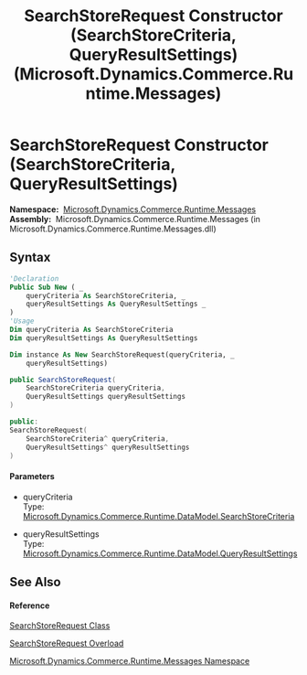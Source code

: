 ﻿---
title: SearchStoreRequest Constructor (SearchStoreCriteria, QueryResultSettings) (Microsoft.Dynamics.Commerce.Runtime.Messages)
TOCTitle: SearchStoreRequest Constructor (SearchStoreCriteria, QueryResultSettings)
ms:assetid: M:Microsoft.Dynamics.Commerce.Runtime.Messages.SearchStoreRequest.#ctor(Microsoft.Dynamics.Commerce.Runtime.DataModel.SearchStoreCriteria,Microsoft.Dynamics.Commerce.Runtime.DataModel.QueryResultSettings)
ms:mtpsurl: https://technet.microsoft.com/en-us/library/microsoft.dynamics.commerce.runtime.messages.searchstorerequest.searchstorerequest(v=AX.60)
ms:contentKeyID: 65323135
ms.date: 05/18/2015
mtps_version: v=AX.60
dev_langs:
- vb
- csharp
- c++
---

# SearchStoreRequest Constructor (SearchStoreCriteria, QueryResultSettings)

**Namespace:**  [Microsoft.Dynamics.Commerce.Runtime.Messages](microsoft-dynamics-commerce-runtime-messages-namespace.md)  
**Assembly:**  Microsoft.Dynamics.Commerce.Runtime.Messages (in Microsoft.Dynamics.Commerce.Runtime.Messages.dll)

## Syntax

``` vb
'Declaration
Public Sub New ( _
    queryCriteria As SearchStoreCriteria, _
    queryResultSettings As QueryResultSettings _
)
'Usage
Dim queryCriteria As SearchStoreCriteria
Dim queryResultSettings As QueryResultSettings

Dim instance As New SearchStoreRequest(queryCriteria, _
    queryResultSettings)
```

``` csharp
public SearchStoreRequest(
    SearchStoreCriteria queryCriteria,
    QueryResultSettings queryResultSettings
)
```

``` c++
public:
SearchStoreRequest(
    SearchStoreCriteria^ queryCriteria, 
    QueryResultSettings^ queryResultSettings
)
```

#### Parameters

  - queryCriteria  
    Type: [Microsoft.Dynamics.Commerce.Runtime.DataModel.SearchStoreCriteria](searchstorecriteria-class-microsoft-dynamics-commerce-runtime-datamodel.md)  

<!-- end list -->

  - queryResultSettings  
    Type: [Microsoft.Dynamics.Commerce.Runtime.DataModel.QueryResultSettings](queryresultsettings-class-microsoft-dynamics-commerce-runtime-datamodel.md)  

## See Also

#### Reference

[SearchStoreRequest Class](searchstorerequest-class-microsoft-dynamics-commerce-runtime-messages.md)

[SearchStoreRequest Overload](searchstorerequest-constructor-microsoft-dynamics-commerce-runtime-messages.md)

[Microsoft.Dynamics.Commerce.Runtime.Messages Namespace](microsoft-dynamics-commerce-runtime-messages-namespace.md)

